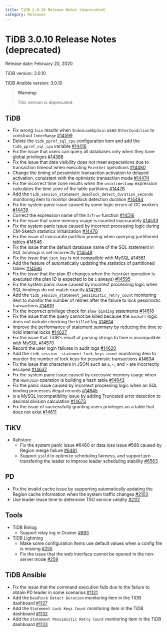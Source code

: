 ```yaml
---
title: TiDB 3.0.10 Release Notes (deprecated)
category: Releases
---
```


# TiDB 3.0.10 Release Notes (deprecated)

Release date: February 20, 2020

TiDB version: 3.0.10

TiDB Ansible version: 3.0.10

> **Warning:**
>
> This version is deprecated.

## TiDB

- Fix wrong `Join` results when `IndexLookUpJoin` uses `OtherCondition` to construct `InnerRange` [#14599](https://github.com/pingcap/tidb/pull/14599)
- Delete the `tidb_pprof_sql_cpu` configuration item and add the `tidb_pprof_sql_cpu` variable [#14416](https://github.com/pingcap/tidb/pull/14416)
- Fix the issue that users can query all databases only when they have global privileges [#14386](https://github.com/pingcap/tidb/pull/14386)
- Fix the issue that data visibility does not meet expectations due to transaction timeout when executing `PointGet` operations [#14480](https://github.com/pingcap/tidb/pull/14480)
- Change the timing of pessimistic transaction activation to delayed activation, consistent with the optimistic transaction mode [#14474](https://github.com/pingcap/tidb/pull/14474)
- Fix the incorrect time zone results when the `unixtimestamp` expression calculates the time zone of the table partitions [#14476](https://github.com/pingcap/tidb/pull/14476)
- Add the `tidb_session_statement_deadlock_detect_duration_seconds` monitoring item to monitor deadlock detection duration [#14484](https://github.com/pingcap/tidb/pull/14484)
- Fix the system panic issue caused by some logic errors of GC workers [#14439](https://github.com/pingcap/tidb/pull/14439)
- Correct the expression name of the `IsTrue` function [#14516](https://github.com/pingcap/tidb/pull/14516)
- Fix the issue that some memory usage is counted inaccurately [#14533](https://github.com/pingcap/tidb/pull/14533)
- Fix the system panic issue caused by incorrect processing logic during CM-Sketch statistics initialization [#14470](https://github.com/pingcap/tidb/pull/14470)
- Fix the issue of inaccurate partition pruning when querying partitioned tables [#14546](https://github.com/pingcap/tidb/pull/14546)
- Fix the issue that the default database name of the SQL statement in SQL bindings is set incorrectly [#14548](https://github.com/pingcap/tidb/pull/14548)
- Fix the issue that `json_key` is not compatible with MySQL [#14561](https://github.com/pingcap/tidb/pull/14561)
- Add the feature of automatically updating the statistics of partitioned tables [#14566](https://github.com/pingcap/tidb/pull/14566)
- Fix the issue that the plan ID changes when the `PointGet` operation is executed (the plan ID is expected to be `1` always) [#14595](https://github.com/pingcap/tidb/pull/14595)
- Fix the system panic issue caused by incorrect processing logic when SQL bindings do not match exactly [#14263](https://github.com/pingcap/tidb/pull/14263)
- Add the `tidb_session_statement_pessimistic_retry_count` monitoring item to monitor the number of retries after the failure to lock pessimistic transactions [#14619](https://github.com/pingcap/tidb/pull/14619)
- Fix the incorrect privilege check for `show binding` statements [#14618](https://github.com/pingcap/tidb/pull/14618)
- Fix the issue that the query cannot be killed because the `backoff` logic does not include checking the `killed` tag [#14614](https://github.com/pingcap/tidb/pull/14614)
- Improve the performance of statement summary by reducing the time to hold internal locks [#14627](https://github.com/pingcap/tidb/pull/14627)
- Fix the issue that TiDB's result of parsing strings to time is incompatible with MySQL [#14570](https://github.com/pingcap/tidb/pull/14570)
- Record the user login failures in audit logs [#14620](https://github.com/pingcap/tidb/pull/14620)
- Add the `tidb_session_ statement_lock_keys_count` monitoring item to monitor the number of lock keys for pessimistic transactions [#14634](https://github.com/pingcap/tidb/pull/14634)
- Fix the issue that characters in JSON such as `&`, `<`, and `>` are incorrectly escaped [#14637](https://github.com/pingcap/tidb/pull/14637)
- Fix the system panic issue caused by excessive memory usage when the `HashJoin` operation is building a hash table [#14642](https://github.com/pingcap/tidb/pull/14642)
- Fix the panic issue caused by incorrect processing logic when an SQL binding processes illegal records [#14645](https://github.com/pingcap/tidb/pull/14645)
- ix a MySQL incompatibility issue by adding Truncated error detection to decimal division calculation [#14673](https://github.com/pingcap/tidb/pull/14673)
- Fix the issue of successfully granting users privileges on a table that does not exist [#14611](https://github.com/pingcap/tidb/pull/14611)

## TiKV

+ Raftstore
    - Fix the system panic issue #6460 or data loss issue #598 caused by Region merge failure [#6481](https://github.com/tikv/tikv/pull/6481)
    - Support `yield` to optimize scheduling fairness, and support pre-transfering the leader to improve leader scheduling stability [#6563](https://github.com/tikv/tikv/pull/6563)

## PD

- Fix the invalid cache issue by supporting automatically updating the Region cache information when the system traffic changes [#2103](https://github.com/pingcap/pd/pull/2103)
- Use leader lease time to determine TSO service validity [#2117](https://github.com/pingcap/pd/pull/2117)

## Tools

+ TiDB Binlog
    - Support relay log in Drainer [#893](https://github.com/pingcap/tidb-binlog/pull/893)
+ TiDB Lightning
    - Make some configuration items use default values when a config file is missing [#255](https://github.com/pingcap/tidb-lightning/pull/255)
    - Fix the issue that the web interface cannot be opened in the non-server mode [#259](https://github.com/pingcap/tidb-lightning/pull/259)

## TiDB Ansible

- Fix the issue that the command execution fails due to the failure to obtain PD leader in some scenarios [#1121](https://github.com/pingcap/tidb-ansible/pull/1121)
- Add the `Deadlock Detect Duration` monitoring item in the TiDB dashboard [#1127](https://github.com/pingcap/tidb-ansible/pull/1127)
- Add the `Statement Lock Keys Count` monitoring item in the TiDB dashboard [#1132](https://github.com/pingcap/tidb-ansible/pull/1132)
- Add the `Statement Pessimistic Retry Count` monitoring item in the TiDB dashboard [#1133](https://github.com/pingcap/tidb-ansible/pull/1133)
